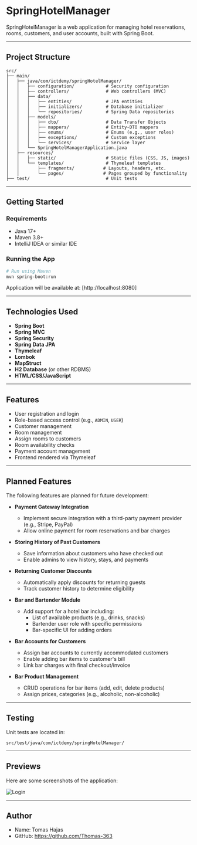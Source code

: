 # SpringHotelManager

SpringHotelManager is a web application for managing hotel reservations, rooms, customers, and user accounts, built with Spring Boot.

---

## Project Structure

```
src/
├── main/
│   ├── java/com/ictdemy/springHotelManager/
│   │   ├── configuration/            # Security configuration
│   │   ├── controllers/              # Web controllers (MVC)
│   │   ├── data/
│   │   │   ├── entities/             # JPA entities
│   │   │   ├── initializers/         # Database initializer
│   │   │   └── repositories/         # Spring Data repositories
│   │   ├── models/
│   │   │   ├── dto/                  # Data Transfer Objects
│   │   │   ├── mappers/              # Entity-DTO mappers
│   │   │   ├── enums/                # Enums (e.g., user roles)
│   │   │   ├── exceptions/           # Custom exceptions
│   │   │   └── services/             # Service layer
│   │   └── SpringHotelManagerApplication.java
│   ├── resources/
│   │   ├── static/                   # Static files (CSS, JS, images)
│   │   └── templates/                # Thymeleaf templates
│   │       ├── fragments/           # Layouts, headers, etc.
│   │       └── pages/               # Pages grouped by functionality
├── test/                             # Unit tests
```

---

## Getting Started

### Requirements
- Java 17+
- Maven 3.8+
- IntelliJ IDEA or similar IDE

### Running the App
```bash
# Run using Maven
mvn spring-boot:run
```

Application will be available at: [http://localhost:8080]

---

## Technologies Used

- **Spring Boot**
- **Spring MVC**
- **Spring Security**
- **Spring Data JPA**
- **Thymeleaf**
- **Lombok**
- **MapStruct**
- **H2 Database** (or other RDBMS)
- **HTML/CSS/JavaScript**

---

## Features

- User registration and login
- Role-based access control (e.g., `ADMIN`, `USER`)
- Customer management
- Room management
- Assign rooms to customers
- Room availability checks
- Payment account management
- Frontend rendered via Thymeleaf

---

## Planned Features

The following features are planned for future development:

- **Payment Gateway Integration**
  - Implement secure integration with a third-party payment provider (e.g., Stripe, PayPal)
  - Allow online payment for room reservations and bar charges

- **Storing History of Past Customers**
  - Save information about customers who have checked out
  - Enable admins to view history, stays, and payments

- **Returning Customer Discounts**
  - Automatically apply discounts for returning guests
  - Track customer history to determine eligibility

- **Bar and Bartender Module**
  - Add support for a hotel bar including:
    - List of available products (e.g., drinks, snacks)
    - Bartender user role with specific permissions
    - Bar-specific UI for adding orders

- **Bar Accounts for Customers**
  - Assign bar accounts to currently accommodated customers
  - Enable adding bar items to customer's bill
  - Link bar charges with final checkout/invoice

- **Bar Product Management**
  - CRUD operations for bar items (add, edit, delete products)
  - Assign prices, categories (e.g., alcoholic, non-alcoholic)


---

## Testing

Unit tests are located in:
```
src/test/java/com/ictdemy/springHotelManager/
```

---

## Previews

Here are some screenshots of the application:

![Login](static/images/screenshots/Login.png)

---

## Author

- Name: Tomas Hajas 
- GitHub: https://github.com/Thomas-363
